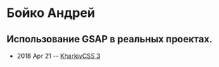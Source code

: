 # Бойко Андрей

## Использование GSAP в реальных проектах.
- 2018 Apr 21 -- [KharkivCSS 3](https://www.youtube.com/watch?v=_63sz4aHrFo&list=PLJ5NW5T60UpiopPHjYdepLi_cvw8HPUDi&index=8)    
